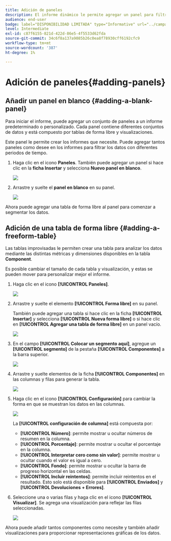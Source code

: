 ```yaml
---
title: Adición de paneles
description: El informe dinámico le permite agregar un panel para filtrar mejor los datos según el período de tiempo elegido.
audience: end-user
badge: label="DISPONIBILIDAD LIMITADA" type="Informative" url="../campaign-standard-migration-home.md" tooltip="Restringido a usuarios migrados por el Campaign Standard"
level: Intermediate
exl-id: c87f6155-821d-422d-86e5-4f5533d62fda
source-git-commit: 34c6f8a137a9085b26c0ea8f78930cff6192cfc9
workflow-type: tm+mt
source-wordcount: '387'
ht-degree: 1%

---
```


# Adición de paneles{#adding-panels}

## Añadir un panel en blanco {#adding-a-blank-panel}

Para iniciar el informe, puede agregar un conjunto de paneles a un informe predeterminado o personalizado. Cada panel contiene diferentes conjuntos de datos y está compuesto por tablas de forma libre y visualizaciones.

Este panel le permite crear los informes que necesite. Puede agregar tantos paneles como desee en los informes para filtrar los datos con diferentes periodos de tiempo.

1. Haga clic en el icono **Paneles**. También puede agregar un panel si hace clic en la **ficha Insertar** y selecciona **Nuevo panel en blanco**.

   ![](assets/dynamic_report_panel_1.png)

1. Arrastre y suelte el **panel en blanco** en su panel.

   ![](assets/dynamic_report_panel.png)

Ahora puede agregar una tabla de forma libre al panel para comenzar a segmentar los datos.

## Adición de una tabla de forma libre {#adding-a-freeform-table}

Las tablas improvisadas le permiten crear una tabla para analizar los datos mediante las distintas métricas y dimensiones disponibles en la tabla **Component**.

Es posible cambiar el tamaño de cada tabla y visualización, y estas se pueden mover para personalizar mejor el informe.

1. Haga clic en el icono **[!UICONTROL Paneles]**.

   ![](assets/dynamic_report_panel_1.png)

1. Arrastre y suelte el elemento **[!UICONTROL Forma libre]** en su panel.

   También puede agregar una tabla si hace clic en la ficha **[!UICONTROL Insertar]** y selecciona **[!UICONTROL Nueva forma libre]** o si hace clic en **[!UICONTROL Agregar una tabla de forma libre]** en un panel vacío.

   ![](assets/dynamic_report_panel_2.png)

1. En el campo **[!UICONTROL Colocar un segmento aquí]**, agregue un **[!UICONTROL segmento]** de la pestaña **[!UICONTROL Componentes]** a la barra superior.

   ![](assets/dynamic_report_panel_3.png)

1. Arrastre y suelte elementos de la ficha **[!UICONTROL Componentes]** en las columnas y filas para generar la tabla.

   ![](assets/dynamic_report_freeform_3.png)

1. Haga clic en el icono **[!UICONTROL Configuración]** para cambiar la forma en que se muestran los datos en las columnas.

   ![](assets/dynamic_report_freeform_4.png)

   La **[!UICONTROL configuración de columna]** está compuesta por:

   * **[!UICONTROL Número]**: permite mostrar u ocultar números de resumen en la columna.
   * **[!UICONTROL Porcentaje]**: permite mostrar u ocultar el porcentaje en la columna.
   * **[!UICONTROL Interpretar cero como sin valor]**: permite mostrar u ocultar cuando el valor es igual a cero.
   * **[!UICONTROL Fondo]**: permite mostrar u ocultar la barra de progreso horizontal en las celdas.
   * **[!UICONTROL Incluir reintentos]**: permite incluir reintentos en el resultado. Esto solo está disponible para **[!UICONTROL Enviados]** y **[!UICONTROL Devoluciones + Errores]**.

1. Seleccione una o varias filas y haga clic en el icono **[!UICONTROL Visualizar]**. Se agrega una visualización para reflejar las filas seleccionadas.

   ![](assets/dynamic_report_freeform_5.png)

Ahora puede añadir tantos componentes como necesite y también añadir visualizaciones para proporcionar representaciones gráficas de los datos.
